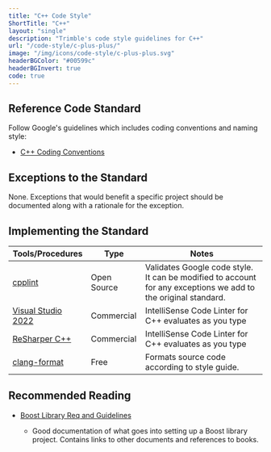 ```yaml
---
title: "C++ Code Style"
ShortTitle: "C++"
layout: "single"
description: "Trimble's code style guidelines for C++"
url: "/code-style/c-plus-plus/"
image: "/img/icons/code-style/c-plus-plus.svg"
headerBGColor: "#00599c"
headerBGInvert: true
code: true
---
```


## Reference Code Standard

Follow Google's guidelines which includes coding conventions and naming style:
- [C++ Coding Conventions](https://docs.microsoft.com/en-us/dotnet/csharp/fundamentals/coding-style/coding-conventions)

## Exceptions to the Standard

None. Exceptions that would benefit a specific project should be documented along with a rationale for the exception.

## Implementing the Standard

| Tools/Procedures                                                      | Type        | Notes                                                                                                          |
| --------------------------------------------------------------------- | ----------- | -------------------------------------------------------------------------------------------------------------- |
| [cpplint](https://github.com/google/styleguide/tree/gh-pages/cpplint) | Open Source | Validates Google code style. It can be modified to account for any exceptions we add to the original standard. |
| [Visual Studio 2022](https://visualstudio.microsoft.com/downloads)    | Commercial  | IntelliSense Code Linter for C++ evaluates as you type                                                         |
| [ReSharper C++](https://www.jetbrains.com/resharper-cpp/)             | Commercial  | IntelliSense Code Linter for C++ evaluates as you type                                                         |
| [clang-format](https://clang.llvm.org/docs/ClangFormat.html)          | Free        | Formats source code according to style guide.                                                                  |

## Recommended Reading

- [Boost Library Req and Guidelines](https://www.boost.org/development/requirements.html)

  - Good documentation of what goes into setting up a Boost library project. Contains links to other documents and references to books.
